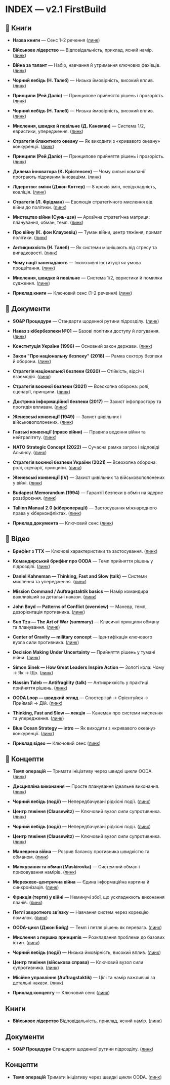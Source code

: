 ﻿# INDEX — v2.1 FirstBuild

## 📘 Книги








- **Назва книги** — Сенс 1–2 речення ([линк](https://...))

- **Військове лідерство** — Відповідальність, приклад, ясний намір. ([линк](https://example.com/leadership))

- **Війна за талант** — Набір, навчання й утримання ключових фахівців. ([линк](https://example.com/talent))

- **Чорний лебідь (Н. Талеб)** — Низька ймовірність, високий вплив. ([линк](https://uk.wikipedia.org/wiki/%D0%A7%D0%BE%D1%80%D0%BD%D0%B8%D0%B9_%D0%BB%D0%B5%D0%B1%D1%96%D0%B4%D1%8C_(%D1%82%D0%B5%D0%BE%D1%80%D1%96%D1%8F)))
- **Принципи (Рей Даліо)** — Принципове прийняття рішень і прозорість. ([линк](https://uk.wikipedia.org/wiki/%D0%9F%D1%80%D0%B8%D0%BD%D1%86%D0%B8%D0%BF%D0%B8_(%D0%BA%D0%BD%D0%B8%D0%B3%D0%B0)))

- **Чорний лебідь (Н. Талеб)** — Низька ймовірність, високий вплив. ([линк](https://uk.wikipedia.org/wiki/%D0%A7%D0%BE%D1%80%D0%BD%D0%B8%D0%B9_%D0%BB%D0%B5%D0%B1%D1%96%D0%B4%D1%8C_(%D1%82%D0%B5%D0%BE%D1%80%D1%96%D1%8F)))
- **Мислення, швидке й повільне (Д. Канеман)** — Система 1/2, евристики, упередження. ([линк](https://uk.wikipedia.org/wiki/%D0%9C%D0%B8%D1%81%D0%BB%D0%B5%D0%BD%D0%BD%D1%8F,_%D1%88%D0%B2%D0%B8%D0%B4%D0%BA%D0%B5_%D0%B9_%D0%BF%D0%BE%D0%B2%D1%96%D0%BB%D1%8C%D0%BD%D0%B5))
- **Стратегія блакитного океану** — Як виходити з «кривавого океану» конкуренції. ([линк](https://uk.wikipedia.org/wiki/%D0%A1%D1%82%D1%80%D0%B0%D1%82%D0%B5%D0%B3%D1%96%D1%8F_%D0%B1%D0%BB%D0%B0%D0%BA%D0%B8%D1%82%D0%BD%D0%BE%D0%B3%D0%BE_%D0%BE%D0%BA%D0%B5%D0%B0%D0%BD%D1%83))
- **Принципи (Рей Даліо)** — Принципове прийняття рішень і прозорість. ([линк](https://uk.wikipedia.org/wiki/%D0%9F%D1%80%D0%B8%D0%BD%D1%86%D0%B8%D0%BF%D0%B8_(%D0%BA%D0%BD%D0%B8%D0%B3%D0%B0)))
- **Дилема інноватора (К. Крістенсен)** — Чому сильні компанії програють підривним інноваціям. ([линк](https://uk.wikipedia.org/wiki/%D0%94%D0%B8%D0%BB%D0%B5%D0%BC%D0%B0_%D1%96%D0%BD%D0%BD%D0%BE%D0%B2%D0%B0%D1%82%D0%BE%D1%80%D0%B0))
- **Лідерство: зміни (Джон Коттер)** — 8 кроків змін, невідкладність, коаліція. ([линк](https://en.wikipedia.org/wiki/John_Kotter))
- **Стратегія (Л. Фрідман)** — Еволюція стратегічного мислення від війни до політики. ([линк](https://en.wikipedia.org/wiki/Lawrence_Freedman))

- **Мистецтво війни (Сунь-цзи)** — Архаїчна стратегічна матриця: планування, обман, темп. ([линк](https://uk.wikipedia.org/wiki/%D0%9C%D0%B8%D1%81%D1%82%D0%B5%D1%86%D1%82%D0%B2%D0%BE_%D0%B2%D1%96%D0%B9%D0%BD%D0%B8))
- **Про війну (К. фон Клаузевіц)** — Туман війни, центр тяжіння, примат політики. ([линк](https://uk.wikipedia.org/wiki/%D0%9A%D0%B0%D1%80%D0%BB_%D1%84%D0%BE%D0%BD_%D0%9A%D0%BB%D0%B0%D1%83%D0%B7%D0%B5%D0%B2%D1%96%D1%86))
- **Антикрихкість (Н. Талеб)** — Як системи міцнішають від стресу та випадковості. ([линк](https://uk.wikipedia.org/wiki/%D0%90%D0%BD%D1%82%D0%B8%D0%BA%D1%80%D0%B8%D1%85%D0%BA%D1%96%D1%81%D1%82%D1%8C))
- **Чому нації занепадають** — Інклюзивні інституції як умова процвітання. ([линк](https://uk.wikipedia.org/wiki/%D0%A7%D0%BE%D0%BC%D1%83_%D0%BD%D0%B0%D1%86%D1%96%D1%97_%D0%B7%D0%B0%D0%BD%D0%B5%D0%BF%D0%B0%D0%B4%D0%B0%D1%8E%D1%82%D1%8C))
- **Мислення, швидке й повільне** — Система 1/2, евристики й помилки судження. ([линк](https://uk.wikipedia.org/wiki/%D0%9C%D0%B8%D1%81%D0%BB%D0%B5%D0%BD%D0%BD%D1%8F,_%D1%88%D0%B2%D0%B8%D0%B4%D0%BA%D0%B5_%D0%B9_%D0%BF%D0%BE%D0%B2%D1%96%D0%BB%D1%8C%D0%BD%D0%B5))

- **Приклад книги** — Ключовий сенс (1–2 речення) ([линк](https://example.com/book))

## 📄 Документи






- **SO&P Процедури** — Стандарти щоденної рутини підрозділу. ([линк](https://example.com/sop))

- **Наказ з кібербезпеки №01** — Базові політики доступу й логування. ([линк](https://example.com/cyber-order))

- **Конституція України (1996)** — Основний закон держави. ([линк](https://uk.wikipedia.org/wiki/%D0%9A%D0%BE%D0%BD%D1%81%D1%82%D0%B8%D1%82%D1%83%D1%86%D1%96%D1%8F_%D0%A3%D0%BA%D1%80%D0%B0%D1%97%D0%BD%D0%B8))
- **Закон "Про національну безпеку" (2018)** — Рамка сектору безпеки й оборони. ([линк](https://zakon.rada.gov.ua/laws/show/2469-19#Text))
- **Стратегія національної безпеки (2020)** — Стійкість, відсіч і взаємодія. ([линк](https://www.president.gov.ua/documents/3922020-35037))
- **Стратегія воєнної безпеки (2021)** — Всеохопна оборона: ролі, сценарії, принципи. ([линк](https://www.president.gov.ua/documents/1212021-37661))
- **Доктрина інформаційної безпеки (2017)** — Захист інфопростору та протидія впливам. ([линк](https://www.president.gov.ua/documents/472017-21374))
- **Женевські конвенції (1949)** — Захист цивільних і військовополонених. ([линк](https://www.icrc.org/en/document/geneva-conventions-1949-additional-protocols))
- **Гаазькі конвенції (право війни)** — Правила ведення війни та нейтралітету. ([линк](https://uk.wikipedia.org/wiki/%D0%93%D0%B0%D0%B0%D0%B7%D1%8C%D0%BA%D1%96_%D0%BA%D0%BE%D0%BD%D0%B2%D0%B5%D0%BD%D1%86%D1%96%D1%97))

- **NATO Strategic Concept (2022)** — Сучасна рамка загроз і відповіді Альянсу. ([линк](https://www.nato.int/strategic-concept/))
- **Стратегія воєнної безпеки України (2021)** — Всеохопна оборона: ролі, сценарії, принципи. ([линк](https://www.president.gov.ua/documents/1212021-37661))
- **Женевські конвенції (IV)** — Захист цивільних та військовополонених у війні. ([линк](https://www.icrc.org/en/document/geneva-conventions-1949-additional-protocols))
- **Budapest Memorandum (1994)** — Гарантії безпеки в обмін на ядерне роззброєння. ([линк](https://uk.wikipedia.org/wiki/%D0%91%D1%83%D0%B4%D0%B0%D0%BF%D0%B5%D1%88%D1%82%D1%81%D1%8C%D0%BA%D0%B8%D0%B9_%D0%BC%D0%B5%D0%BC%D0%BE%D1%80%D0%B0%D0%BD%D0%B4%D1%83%D0%BC))
- **Tallinn Manual 2.0 (кібероперації)** — Застосування міжнародного права у кіберконфліктах. ([линк](https://en.wikipedia.org/wiki/Tallinn_Manual))

- **Приклад документа** — Ключовий сенс ([линк](https://example.com/doc))

## 🎥 Відео






- **Брифінг з ТТХ** — Ключові характеристики та застосування. ([линк](https://example.com/briefing))

- **Командирський брифінг про OODA** — Темп прийняття рішень у підрозділі. ([линк](https://example.com/ooda-brief))

- **Daniel Kahneman — Thinking, Fast and Slow (talk)** — Системи мислення та упередження. ([линк](https://www.youtube.com/watch?v=PirFrDVRBo4))
- **Mission Command / Auftragstaktik basics** — Намір командира важливіший за детальні накази. ([линк](https://www.youtube.com/watch?v=7EwB_iGg1ik))
- **John Boyd — Patterns of Conflict (overview)** — Маневр, темп, дезорієнтація противника. ([линк](https://www.youtube.com/watch?v=rQMQJ5A7f8o))
- **Sun Tzu — The Art of War (summary)** — Класичні принципи обману та планування. ([линк](https://www.youtube.com/watch?v=ALb1rG7tK3E))
- **Center of Gravity — military concept** — Ідентифікація ключового вузла сили противника. ([линк](https://www.youtube.com/watch?v=uqZc8kf1z5w))
- **Decision Making Under Uncertainty** — Прийняття рішень у тумані війни. ([линк](https://www.youtube.com/watch?v=6JziXReu7Xg))

- **Simon Sinek — How Great Leaders Inspire Action** — Золоті кола: Чому → Як → Що. ([линк](https://www.ted.com/talks/simon_sinek_how_great_leaders_inspire_action))
- **Nassim Taleb — Antifragility (talk)** — Антикрихкість у практиці прийняття рішень. ([линк](https://www.youtube.com/watch?v=MP-pMMgGf-I))
- **OODA Loop — швидкий огляд** — Спостерігай → Орієнтуйся → Приймай → Дій. ([линк](https://www.youtube.com/watch?v=U8K2M7f6pA8))
- **Thinking, Fast and Slow — лекція** — Канеман про системи мислення та упередження. ([линк](https://www.youtube.com/watch?v=PirFrDVRBo4))
- **Blue Ocean Strategy — intro** — Як виходити з «кривавого океану» конкуренції. ([линк](https://www.youtube.com/watch?v=clpX-fQeYJg))

- **Приклад відео** — Ключовий сенс ([линк](https://example.com/video))

## 🧭 Концепти






- **Темп операцій** — Тримати ініціативу через швидкі цикли OODA. ([линк](https://example.com/tempo))

- **Дисципліна виконання** — Просте планування  ідеальне виконання. ([линк](https://example.com/execution))

- **Чорний лебідь (події)** — Непередбачувані рідкісні події. ([линк](https://uk.wikipedia.org/wiki/%D0%A7%D0%BE%D1%80%D0%BD%D0%B8%D0%B9_%D0%BB%D0%B5%D0%B1%D1%96%D0%B4%D1%8C_(%D1%82%D0%B5%D0%BE%D1%80%D1%96%D1%8F)))
- **Центр тяжіння (Clausewitz)** — Ключовий вузол сили супротивника. ([линк](https://uk.wikipedia.org/wiki/%D0%A6%D0%B5%D0%BD%D1%82%D1%80_%D1%82%D1%8F%D0%B6%D1%96%D0%BD%D0%BD%D1%8F_(%D0%B2%D1%96%D0%B9%D1%81%D1%8C%D0%BA%D0%BE%D0%B2%D0%B0_%D1%81%D0%BF%D1%80%D0%B0%D0%B2%D0%B0)))

- **Чорний лебідь (події)** — Непередбачувані рідкісні події. ([линк](https://uk.wikipedia.org/wiki/%D0%A7%D0%BE%D1%80%D0%BD%D0%B8%D0%B9_%D0%BB%D0%B5%D0%B1%D1%96%D0%B4%D1%8C_(%D1%82%D0%B5%D0%BE%D1%80%D1%96%D1%8F)))
- **Центр тяжіння (Clausewitz)** — Ключовий вузол сили супротивника. ([линк](https://uk.wikipedia.org/wiki/%D0%A6%D0%B5%D0%BD%D1%82%D1%80_%D1%82%D1%8F%D0%B6%D1%96%D0%BD%D0%BD%D1%8F_(%D0%B2%D1%96%D0%B9%D1%81%D1%8C%D0%BA%D0%BE%D0%B2%D0%B0_%D1%81%D0%BF%D1%80%D0%B0%D0%B2%D0%B0)))
- **Маневрена війна** — Розрив балансу противника швидкістю та обманом. ([линк](https://uk.wikipedia.org/wiki/%D0%9C%D0%B0%D0%BD%D0%B5%D0%B2%D1%80%D0%B5%D0%BD%D0%B0_%D0%B2%D1%96%D0%B9%D0%BD%D0%B0))
- **Маскування та обман (Maskirovka)** — Системний обман і приховування намірів. ([линк](https://uk.wikipedia.org/wiki/%D0%9C%D0%B0%D1%81%D0%BA%D1%83%D0%B2%D0%B0%D0%BD%D0%BD%D1%8F))
- **Мережево-центрична війна** — Єдина інформаційна картина й синхронізація. ([линк](https://uk.wikipedia.org/wiki/%D0%9C%D0%B5%D1%80%D0%B5%D0%B6%D0%B5%D0%B2%D0%BE-%D1%86%D0%B5%D0%BD%D1%82%D1%80%D0%B8%D1%87%D0%BD%D0%B0_%D0%B2%D1%96%D0%B9%D0%BD%D0%B0))
- **Фрикція (тертя) у війні** — Неминучі збої, що ускладнюють виконання планів. ([линк](https://en.wikipedia.org/wiki/Military_strategy#Fog_and_friction))
- **Петлі зворотного зв’язку** — Навчання систем через корекцію помилок. ([линк](https://uk.wikipedia.org/wiki/%D0%97%D0%B2%D0%BE%D1%80%D0%BE%D1%82%D0%BD%D0%B8%D0%B9_%D0%B7%D0%B2%27%D1%8F%D0%B7%D0%BE%D0%BA))

- **OODA-цикл (Джон Бойд)** — Темп і петля рішень як перевага. ([линк](https://uk.wikipedia.org/wiki/OODA))
- **Мислення з перших принципів** — Розкладання проблеми до базових істин. ([линк](https://uk.wikipedia.org/wiki/%D0%9F%D0%B5%D1%80%D1%88%D0%B8%D0%B9_%D0%BF%D1%80%D0%B8%D0%BD%D1%86%D0%B8%D0%BF))
- **Чорний лебідь (події)** — Низька ймовірність, високий вплив. ([линк](https://uk.wikipedia.org/wiki/%D0%A7%D0%BE%D1%80%D0%BD%D0%B8%D0%B9_%D0%BB%D0%B5%D0%B1%D1%96%D0%B4%D1%8C_(%D1%82%D0%B5%D0%BE%D1%80%D1%96%D1%8F)))
- **Центр тяжіння (військова справа)** — Ключовий вузол сили супротивника. ([линк](https://uk.wikipedia.org/wiki/%D0%A6%D0%B5%D0%BD%D1%82%D1%80_%D1%82%D1%8F%D0%B6%D1%96%D0%BD%D0%BD%D1%8F_(%D0%B2%D1%96%D0%B9%D1%81%D1%8C%D0%BA%D0%BE%D0%B2%D0%B0_%D1%81%D0%BF%D1%80%D0%B0%D0%B2%D0%B0)))
- **Місійне управління (Auftragstaktik)** — Цілі та намір важливіші за детальні накази. ([линк](https://uk.wikipedia.org/wiki/%D0%9C%D1%96%D1%81%D1%96%D0%B9%D0%BD%D0%B5_%D1%83%D0%BF%D1%80%D0%B0%D0%B2%D0%BB%D1%96%D0%BD%D0%BD%D1%8F))

- **Приклад концепту** — Ключовий сенс ([линк](https://example.com/concept))

##  Книги


- **Військове лідерство**  Відповідальність, приклад, ясний намір. ([линк](https://example.com/leadership))

##  Документи


- **SO&P  Процедури**  Стандарти щоденної рутини підрозділу. ([линк](https://example.com/sop))

##  Концепти


- **Темп операцій**  Тримати ініціативу через швидкі цикли OODA. ([линк](https://example.com/tempo))